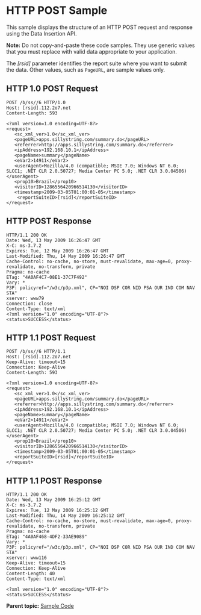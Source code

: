 # HTTP POST Sample

This sample displays the structure of an HTTP POST request and response using the Data Insertion API.

**Note:** Do not copy-and-paste these code samples. They use generic values that you must replace with valid data appropriate to your application.

The *\[rsid\]* parameter identifies the report suite where you want to submit the data. Other values, such as `PageURL`, are sample values only.

## HTTP 1.0 POST Request

```
POST /b/ss//6 HTTP/1.0
Host: [rsid].112.2o7.net
Content-Length: 593

<?xml version=1.0 encoding=UTF-8?>
<request>
   <sc_xml_ver>1.0</sc_xml_ver>
   <pageURL>apps.sillystring.com/summary.do</pageURL>
   <referrer>http://apps.sillystring.com/summary.do</referrer>
   <ipAddress>192.168.10.1</ipAddress>
   <pageName>summary</pageName>
   <eVar2>14911</eVar2>
   <userAgent>Mozilla/4.0 (compatible; MSIE 7.0; Windows NT 6.0; SLCC1; .NET CLR 2.0.50727; Media Center PC 5.0; .NET CLR 3.0.04506)</userAgent>
   <prop10>Brazil</prop10>
   <visitorID>1286556420966514130</visitorID>
   <timestamp>2009-03-05T01:00:01-05</timestamp>
    <reportSuiteID>[rsid]</reportSuiteID>
</request>
```

## HTTP POST Response

```
HTTP/1.1 200 OK
Date: Wed, 13 May 2009 16:26:47 GMT
X-C: ms-3.7.2
Expires: Tue, 12 May 2009 16:26:47 GMT
Last-Modified: Thu, 14 May 2009 16:26:47 GMT
Cache-Control: no-cache, no-store, must-revalidate, max-age=0, proxy-revalidate, no-transform, private
Pragma: no-cache
ETag: "4A0AF4C7-08E1-37C7F492"
Vary: *
P3P: policyref="/w3c/p3p.xml", CP="NOI DSP COR NID PSA OUR IND COM NAV STA"
xserver: www79
Connection: close
Content-Type: text/xml
<?xml version="1.0" encoding="UTF-8"?>
<status>SUCCESS</status>
```

## HTTP 1.1 POST Request

```
POST /b/ss//6 HTTP/1.1
Host: [rsid].112.2o7.net
Keep-Alive: timeout=15
Connection: Keep-Alive
Content-Length: 593

<?xml version=1.0 encoding=UTF-8?>
<request>
   <sc_xml_ver>1.0</sc_xml_ver>
   <pageURL>apps.sillystring.com/summary.do</pageURL>
   <referrer>http://apps.sillystring.com/summary.do</referrer>
   <ipAddress>192.168.10.1</ipAddress>
   <pageName>summary</pageName>
   <eVar2>14911</eVar2>
   <userAgent>Mozilla/4.0 (compatible; MSIE 7.0; Windows NT 6.0; SLCC1; .NET CLR 2.0.50727; Media Center PC 5.0; .NET CLR 3.0.04506)</userAgent>
   <prop10>Brazil</prop10>
   <visitorID>1286556420966514130</visitorID>
   <timestamp>2009-03-05T01:00:01-05</timestamp>
   <reportSuiteID>[rsid]</reportSuiteID>
</request>
```

## HTTP 1.1 POST Response

```
HTTP/1.1 200 OK
Date: Wed, 13 May 2009 16:25:12 GMT
X-C: ms-3.7.2
Expires: Tue, 12 May 2009 16:25:12 GMT
Last-Modified: Thu, 14 May 2009 16:25:12 GMT
Cache-Control: no-cache, no-store, must-revalidate, max-age=0, proxy-revalidate, no-transform, private
Pragma: no-cache
ETag: "4A0AF468-4DF2-33AE9089"
Vary: *
P3P: policyref="/w3c/p3p.xml", CP="NOI DSP COR NID PSA OUR IND COM NAV STA"
xserver: www116
Keep-Alive: timeout=15
Connection: Keep-Alive
Content-Length: 40
Content-Type: text/xml

<?xml version="1.0" encoding="UTF-8"?>
<status>SUCCESS</status>
```

**Parent topic:** [Sample Code](../sample_code/c_sample_code.md)


